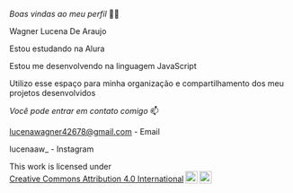 *Boas vindas ao meu perfil* 💙💙

Wagner Lucena De Araujo


Estou estudando na Alura

Estou me desenvolvendo na linguagem JavaScript

Utilizo esse espaço para minha organização e compartilhamento dos meu projetos desenvolvidos


*Você pode entrar em contato comigo* 📫

lucenawagner42678@gmail.com - Email

lucenaaw_ - Instagram

<p xmlns:cc="http://creativecommons.org/ns#" >This work is licensed under <a href="https://creativecommons.org/licenses/by/4.0/?ref=chooser-v1" target="_blank" rel="license noopener noreferrer" style="display:inline-block;">Creative Commons Attribution 4.0 International<img style="height:22px!important;margin-left:3px;vertical-align:text-bottom;" src="https://mirrors.creativecommons.org/presskit/icons/cc.svg?ref=chooser-v1" alt=""><img style="height:22px!important;margin-left:3px;vertical-align:text-bottom;" src="https://mirrors.creativecommons.org/presskit/icons/by.svg?ref=chooser-v1" alt=""></a></p>
